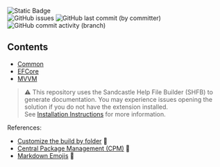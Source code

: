 ![Static Badge](https://img.shields.io/badge/repo-homebase-blue?style=for-the-badge)\
![GitHub issues](https://img.shields.io/github/issues/KevinDHeath/HomeBase?style=plastic)
![GitHub last commit (by committer)](https://img.shields.io/github/last-commit/KevinDHeath/HomeBase?label=last%20commit&style=plastic)
![GitHub commit activity (branch)](https://img.shields.io/github/commit-activity/m/KevinDHeath/HomeBase?style=plastic)

## Contents
- [Common](src/Common/README.md)
- [EFCore](src/EFCore/README.md)
- [MVVM](src/MVVM/README.md)

>:warning: This repository uses the Sandcastle Help File Builder (SHFB) to generate documentation. You may experience issues opening the solution if you do not have the extension installed.\
See [Installation Instructions](https://ewsoftware.github.io/SHFB/html/8c0c97d0-c968-4c15-9fe9-e8f3a443c50a.htm) for more information.

References:
- [Customize the build by folder](https://learn.microsoft.com/en-us/visualstudio/msbuild/customize-by-directory) :high_brightness:
- [Central Package Management (CPM)](https://learn.microsoft.com/en-us/nuget/consume-packages/central-package-management) :high_brightness:
- [Markdown Emojis](https://github.com/ikatyang/emoji-cheat-sheet/blob/master/README.md) :high_brightness:
